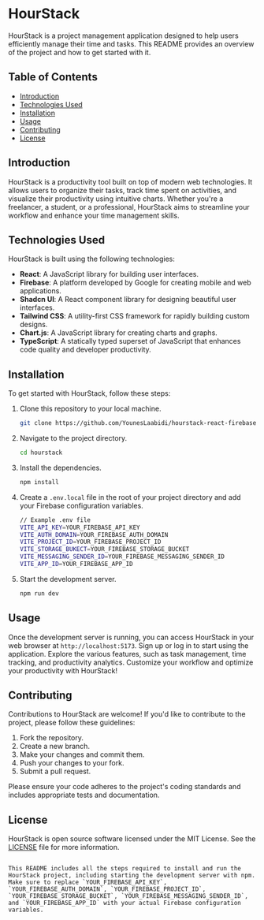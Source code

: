 # HourStack

HourStack is a project management application designed to help users efficiently manage their time and tasks. This README provides an overview of the project and how to get started with it.

## Table of Contents

- [Introduction](#introduction)
- [Technologies Used](#technologies-used)
- [Installation](#installation)
- [Usage](#usage)
- [Contributing](#contributing)
- [License](#license)

## Introduction

HourStack is a productivity tool built on top of modern web technologies. It allows users to organize their tasks, track time spent on activities, and visualize their productivity using intuitive charts. Whether you're a freelancer, a student, or a professional, HourStack aims to streamline your workflow and enhance your time management skills.

## Technologies Used

HourStack is built using the following technologies:

- **React**: A JavaScript library for building user interfaces.
- **Firebase**: A platform developed by Google for creating mobile and web applications.
- **Shadcn UI**: A React component library for designing beautiful user interfaces.
- **Tailwind CSS**: A utility-first CSS framework for rapidly building custom designs.
- **Chart.js**: A JavaScript library for creating charts and graphs.
- **TypeScript**: A statically typed superset of JavaScript that enhances code quality and developer productivity.

## Installation

To get started with HourStack, follow these steps:

1. Clone this repository to your local machine.
   ```sh
   git clone https://github.com/YounesLaabidi/hourstack-react-firebase.git
   ```
2. Navigate to the project directory.
   ```sh
   cd hourstack
   ```
3. Install the dependencies.
   ```sh
   npm install
   ```
4. Create a `.env.local` file in the root of your project directory and add your Firebase configuration variables.
   ```sh
   // Example .env file
   VITE_API_KEY=YOUR_FIREBASE_API_KEY
   VITE_AUTH_DOMAIN=YOUR_FIREBASE_AUTH_DOMAIN
   VITE_PROJECT_ID=YOUR_FIREBASE_PROJECT_ID
   VITE_STORAGE_BUKECT=YOUR_FIREBASE_STORAGE_BUCKET
   VITE_MESSAGING_SENDER_ID=YOUR_FIREBASE_MESSAGING_SENDER_ID
   VITE_APP_ID=YOUR_FIREBASE_APP_ID
   ```
5. Start the development server.
   ```sh
   npm run dev
   ```

## Usage

Once the development server is running, you can access HourStack in your web browser at `http://localhost:5173`. Sign up or log in to start using the application. Explore the various features, such as task management, time tracking, and productivity analytics. Customize your workflow and optimize your productivity with HourStack!

## Contributing

Contributions to HourStack are welcome! If you'd like to contribute to the project, please follow these guidelines:

1. Fork the repository.
2. Create a new branch.
3. Make your changes and commit them.
4. Push your changes to your fork.
5. Submit a pull request.

Please ensure your code adheres to the project's coding standards and includes appropriate tests and documentation.

## License

HourStack is open source software licensed under the MIT License. See the [LICENSE](LICENSE.txt) file for more information.

```

This README includes all the steps required to install and run the HourStack project, including starting the development server with npm. Make sure to replace `YOUR_FIREBASE_API_KEY`, `YOUR_FIREBASE_AUTH_DOMAIN`, `YOUR_FIREBASE_PROJECT_ID`, `YOUR_FIREBASE_STORAGE_BUCKET`, `YOUR_FIREBASE_MESSAGING_SENDER_ID`, and `YOUR_FIREBASE_APP_ID` with your actual Firebase configuration variables.
```
